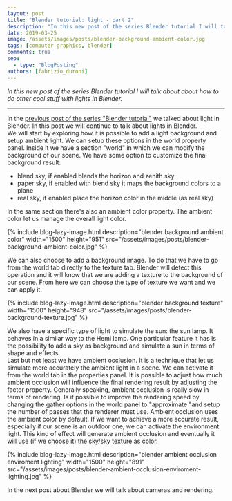```yaml
---
layout: post
title: "Blender tutorial: light - part 2"
description: "In this new post of the series Blender tutorial I will talk about about how to do other cool stuff with lights in Blender."
date: 2019-03-25
image: /assets/images/posts/blender-background-ambient-color.jpg
tags: [computer graphics, blender]
comments: true
seo:
  - type: "BlogPosting"
authors: [fabrizio_duroni] 
---
```


*In this new post of the series Blender tutorial I will talk about about how to do other cool stuff with lights in Blender.*

---

In the [previous post of the series "Blender tutorial"](/2019/03/24/blender-tutorial-10-light-part-1.html) we talked about light in Blender. In this post we will continue to talk about lights in Blender.  
We will start by exploring how it is possible to add a light background and setup ambient light. We can setup these 
options in the world property panel. Inside it we have a section "world" in which we can modify the background of our
 scene. We have some option to customize the final background result:

* blend sky, if enabled blends the horizon and zenith sky
* paper sky, if enabled with blend sky it maps the background colors to a plane
* real sky, if enabled place the horizon color in the middle (as real sky)

In the same section there's also an ambient color property. The ambient color let us manage the overall light color.

{% include blog-lazy-image.html description="blender background ambient color" width="1500" height="951" src="/assets/images/posts/blender-background-ambient-color.jpg" %}

We can also choose to add a background image. To do that we have to go from the world tab directly to the texture tab. Blender will detect this operation and it will know that we are adding a texture to the background of our scene. From here we can choose the type of texture we want and we can apply it.

{% include blog-lazy-image.html description="blender background texture" width="1500" height="948" src="/assets/images/posts/blender-background-texture.jpg" %}

We also have a specific type of light to simulate the sun: the sun lamp. It behaves in a similar way to the Hemi lamp. One particular feature it has is the possibility to add a sky as background and simulate a sun in terms of shape and effects.  
Last but not least we have ambient occlusion. It is a technique that let us simulate more accurately the ambient 
light in a scene. We can activate it from the world tab in the properties panel. It is possible to adjust how much 
ambient occlusion will influence the final rendering result by adjusting the factor property. Generally speaking, 
ambient occlusion is really slow in terms of rendering. Is it possible to improve the rendering speed by changing the
 gather options in the world panel to "approximate "and setup the number of passes that the renderer must use. 
 Ambient occlusion uses the ambient color by default. If we want to achieve a more accurate result, especially if 
 our scene is an outdoor one, we can activate the environment light. This kind of effect will generate ambient 
 occlusion and eventually it will use (if we choose it) the sky/sky texture as color.

{% include blog-lazy-image.html description="blender ambient occlusion enviroment lighting" width="1500" height="891" src="/assets/images/posts/blender-ambient-occlusion-enviroment-lighting.jpg" %}

In the next post about Blender we will talk about cameras and rendering.